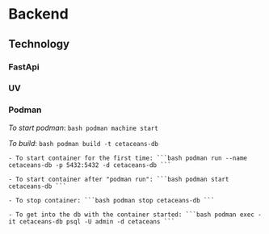 # Backend

## Technology

### FastApi

### UV

### Podman
    
*To start podman*: 
    ```bash podman machine start ```

*To build*: 
    ```bash podman build -t cetaceans-db ```

    - To start container for the first time: ```bash podman run --name cetaceans-db -p 5432:5432 -d cetaceans-db ```

    - To start container after "podman run": ```bash podman start cetaceans-db ```

    - To stop container: ```bash podman stop cetaceans-db ```

    - To get into the db with the container started: ```bash podman exec -it cetaceans-db psql -U admin -d cetaceans ```

